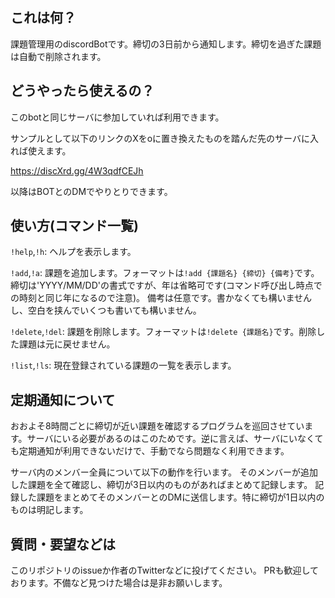 ## これは何？
課題管理用のdiscordBotです。締切の3日前から通知します。締切を過ぎた課題は自動で削除されます。

## どうやったら使えるの？

このbotと同じサーバに参加していれば利用できます。

サンプルとして以下のリンクのXをoに置き換えたものを踏んだ先のサーバに入れば使えます。

https://discXrd.gg/4W3qdfCEJh

以降はBOTとのDMでやりとりできます。

## 使い方(コマンド一覧)

`!help`,`!h`: ヘルプを表示します。

`!add`,`!a`: 課題を追加します。フォーマットは`!add {課題名} {締切} {備考}`です。
締切は'YYYY/MM/DD'の書式ですが、年は省略可です(コマンド呼び出し時点での時刻と同じ年になるので注意)。
備考は任意です。書かなくても構いませんし、空白を挟んでいくつも書いても構いません。

`!delete`,`!del`: 課題を削除します。フォーマットは`!delete {課題名}`です。削除した課題は元に戻せません。

`!list`,`!ls`: 現在登録されている課題の一覧を表示します。

## 定期通知について

おおよそ8時間ごとに締切が近い課題を確認するプログラムを巡回させています。サーバにいる必要があるのはこのためです。逆に言えば、サーバにいなくても定期通知が利用できないだけで、手動でなら問題なく利用できます。

サーバ内のメンバー全員について以下の動作を行います。
そのメンバーが追加した課題を全て確認し、締切が3日以内のものがあればまとめて記録します。
記録した課題をまとめてそのメンバーとのDMに送信します。特に締切が1日以内のものは明記します。

## 質問・要望などは

このリポジトリのissueか作者のTwitterなどに投げてください。
PRも歓迎しております。不備など見つけた場合は是非お願いします。
